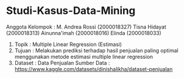 # Studi-Kasus-Data-Mining

Anggota Kelompok :
M. Andrea Rossi (2000018327)
Tisna Hidayat (2000018313)
Ainunna'imah (2000018016)
Elinda (2000018033)

1. Topik : Multiple Linear Regression (Estimasi)
2. Tujuan : Melakukan prediksi terhadap hasil penjualan paling optimal menggunakan metode estimasi multiple linear regression
3. Dataset : Data Penjualan
Sumber Data : https://www.kaggle.com/datasets/dinishalikha/dataset-penjualan
